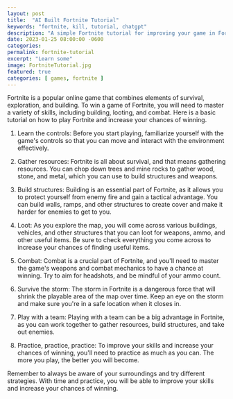 ```yaml
---
layout: post
title:  "AI Built Fortnite Tutorial"
keywords: "fortnite, kill, tutorial, chatgpt"
description: "A simple Fortnite tutorial for improving your game in Fortnite through the use of AI!"
date: 2023-01-25 08:00:00 -0600
categories: 
permalink: fortnite-tutorial
excerpt: "Learn some"
image: FortniteTutorial.jpg
featured: true
categories: [ games, fortnite ]
---
```


Fortnite is a popular online game that combines elements of survival, exploration, and building. To win a game of Fortnite, you will need to master a variety of skills, including building, looting, and combat. Here is a basic tutorial on how to play Fortnite and increase your chances of winning.

1. Learn the controls: Before you start playing, familiarize yourself with the game's controls so that you can move and interact with the environment effectively.

2. Gather resources: Fortnite is all about survival, and that means gathering resources. You can chop down trees and mine rocks to gather wood, stone, and metal, which you can use to build structures and weapons.

3. Build structures: Building is an essential part of Fortnite, as it allows you to protect yourself from enemy fire and gain a tactical advantage. You can build walls, ramps, and other structures to create cover and make it harder for enemies to get to you.

4. Loot: As you explore the map, you will come across various buildings, vehicles, and other structures that you can loot for weapons, ammo, and other useful items. Be sure to check everything you come across to increase your chances of finding useful items.

5. Combat: Combat is a crucial part of Fortnite, and you'll need to master the game's weapons and combat mechanics to have a chance at winning. Try to aim for headshots, and be mindful of your ammo count.

6. Survive the storm: The storm in Fortnite is a dangerous force that will shrink the playable area of the map over time. Keep an eye on the storm and make sure you're in a safe location when it closes in.

7. Play with a team: Playing with a team can be a big advantage in Fortnite, as you can work together to gather resources, build structures, and take out enemies.

8. Practice, practice, practice: To improve your skills and increase your chances of winning, you'll need to practice as much as you can. The more you play, the better you will become.

Remember to always be aware of your surroundings and try different strategies. With time and practice, you will be able to improve your skills and increase your chances of winning.

